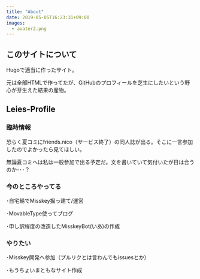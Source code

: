 ```yaml
---
title: "About"
date: 2019-05-05T16:23:31+09:00
images: 
  - avater2.png
---
```

## このサイトについて
Hugoで適当に作ったサイト。

元は全部HTMLで作ってたが、GitHubのプロフィールを芝生にしたいという野心が芽生えた結果の産物。

## Leies-Profile

### 臨時情報
恐らく夏コミにfriends.nico（サービス終了）の同人誌が出る。そこに一言参加したのでよかったら見てほしい。

無論夏コミへは私は一般参加で出る予定だ。文を書いていて気付いたが日は合うのか･･･？

### 今のところやってる
･自宅鯖でMisskey掘っ建て/運営

･MovableType使ってブログ

･申し訳程度の改造したMisskeyBot(いあ)の作成


### やりたい
･Misskey開発へ参加（プルリクとは言わんでもissuesとか）

･もうちょいまともなサイト作成


